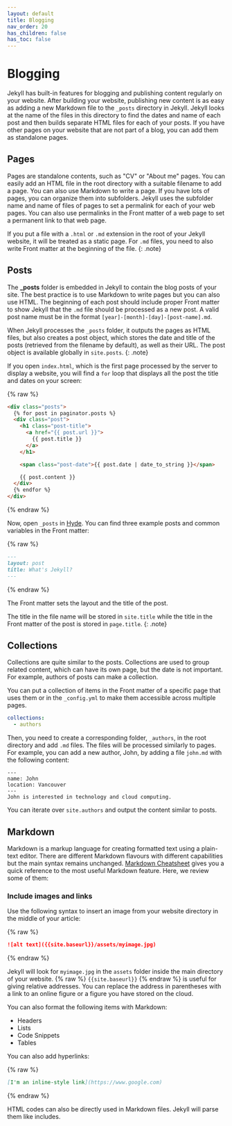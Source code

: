 ```yaml
---
layout: default
title: Blogging
nav_order: 20
has_children: false
has_toc: false
---
```


# Blogging

Jekyll has built-in features for blogging and publishing content regularly on your website. After building your website, publishing new content is as easy as adding a new Markdown file to the `_posts` directory in Jekyll. Jekyll looks at the name of the files in this directory to find the dates and name of each post and then builds separate HTML files for each of your posts. If you have other pages on your website that are not part of a blog, you can add them as standalone pages.

## Pages

Pages are standalone contents, such as "CV" or "About me" pages. You can easily add an HTML file in the root directory with a suitable filename to add a page. You can also use Markdown to write a page. If you have lots of pages, you can organize them into subfolders. Jekyll uses the subfolder name and name of files of pages to set a permalink for each of your web pages. You can also use permalinks in the Front matter of a web page to set a permanent link to that web page.

If you put a file with a `.html` or `.md` extension in the root of your Jekyll website, it will be treated as a static page. For `.md` files, you need to also write Front matter at the beginning of the file. 
{: .note}

## Posts

The **_posts** folder is embedded in Jekyll to contain the blog posts of your site. The best practice is to use Markdown to write pages but you can also use HTML. The beginning of each post should include proper Front matter to show Jekyll that the `.md` file should be processed as a new post. A valid post name must be in the format `[year]-[month]-[day]-[post-name].md`.

When Jekyll processes the `_posts` folder, it outputs the pages as HTML files, but also creates a post object, which stores the date and title of the posts (retrieved from the filename by default), as well as their URL. The post object is available globally in `site.posts`.
{: .note}

If you open `index.html`, which is the first page processed by the server to display a website, you will find a `for` loop that displays all the post the title and dates on your screen:

{% raw %}
```html
<div class="posts">
  {% for post in paginator.posts %}
  <div class="post">
    <h1 class="post-title">
      <a href="{{ post.url }}">
        {{ post.title }}
      </a>
    </h1>

    <span class="post-date">{{ post.date | date_to_string }}</span>

    {{ post.content }}
  </div>
  {% endfor %}
</div>
```
{% endraw %}

Now, open `_posts` in [Hyde](https://github.com/poole/hyde). You can find three example posts and common variables in the Front matter:

{% raw %}
```markdown
---
layout: post
title: What's Jekyll?
---
```
{% endraw %}

The Front matter sets the layout and the title of the post.

The title in the file name will be stored in `site.title` while the title in the Front matter of the post is stored in `page.title`.
{: .note}


## Collections

Collections are quite similar to the posts. Collections are used to group related content, which can have its own page, but the date is not important. For example, authors of posts can make a collection. 

You can put a collection of items in the Front matter of a specific page that uses them or in the `_config.yml` to make them accessible across multiple pages. 

```yml
collections:
  - authors
```

Then, you need to create a corresponding folder, `_authors`, in the root directory and add `.md` files. The files will be processed similarly to pages. For example, you can add a new author, John, by adding a file `john.md` with the following content:

```
---
name: John
location: Vancouver
---
John is interested in technology and cloud computing.
```

You can iterate over `site.authors` and output the content similar to posts.

## Markdown

Markdown is a markup language for creating formatted text using a plain-text editor. There are different Markdown flavours with different capabilities but the main syntax remains unchanged. [Markdown Cheatsheet](https://github.com/adam-p/markdown-here/wiki/Markdown-Cheatsheet) gives you a quick reference to the most useful Markdown feature. Here, we review some of them:

### Include images and links

Use the following syntax to insert an image from your website directory in the middle of your article:

{% raw %}
```markdown
![alt text]({{site.baseurl}}/assets/myimage.jpg)
```
{% endraw %}

Jekyll will look for `myimage.jpg` in the `assets` folder inside the main directory of your website. {% raw %} `{{site.baseurl}}` {% endraw %} is useful for giving relative addresses. You can replace the address in parentheses with a link to an online figure or a figure you have stored on the cloud.

You can also format the following items with Markdown:

- Headers
- Lists
- Code Snippets
- Tables

You can also add hyperlinks:

{% raw %}
```markdown
[I'm an inline-style link](https://www.google.com)
```
{% endraw %}

HTML codes can also be directly used in Markdown files. Jekyll will parse them like includes.